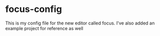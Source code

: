 # focus-config
This is my config file for the new editor called focus. I've also added an example project for reference as well
